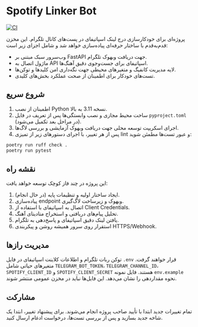 # Spotify Linker Bot

[![CI](https://github.com/FarhadKhakzad/spotify-linker/actions/workflows/ci.yml/badge.svg)](https://github.com/FarhadKhakzad/spotify-linker/actions/workflows/ci.yml)

پروژه‌ای برای خودکارسازی درج لینک اسپاتیفای در پست‌های کانال تلگرام. این مخزن قدم‌به‌قدم با ساختار حرفه‌ای پیاده‌سازی خواهد شد و شامل اجزای زیر است:

- وب‌سرور سبک مبتنی بر FastAPI جهت دریافت وبهوک تلگرام.
- ماژول اتصال به API اسپاتیفای برای جست‌وجوی دقیق آهنگ‌ها.
- لایه مدیریت کانفیگ و متغیرهای محیطی جهت نگه‌داری امن کلیدها و توکن‌ها.
- تست‌های خودکار برای اطمینان از صحت عملکرد بخش‌های کلیدی.

## شروع سریع

1. اطمینان از نصب Python نسخه 3.11 به بالا.
2. ساخت محیط مجازی و نصب وابستگی‌ها پس از تعریف در فایل `pyproject.toml` (در مراحل بعد تکمیل می‌شود).
3. اجرای اسکریپت توسعه محلی جهت دریافت وبهوک آزمایشی و بررسی لاگ‌ها.
4. پس از هر تغییر، با اجرای دستورهای زیر از تمیزی lint و عبور تست‌ها مطمئن شوید:

```bash
poetry run ruff check .
poetry run pytest
```

## نقشه راه

این پروژه در چند فاز کوچک توسعه خواهد یافت:

1. ایجاد ساختار اولیه و تنظیمات پایه (در حال انجام).
2. پیاده‌سازی endpoint وبهوک و زیرساخت لاگ‌گیری.
3. اتصال به اسپاتیفای با استفاده از Client Credentials.
4. تحلیل پیام‌های دریافتی و استخراج متادیتای آهنگ.
5. یافتن لینک دقیق اسپاتیفای و پاسخ‌دهی به تلگرام.
6. استقرار روی سرور همیشه روشن و پیکربندی HTTPS/Webhook.

## مدیریت رازها

توکن ربات تلگرام و اطلاعات کلاینت اسپاتیفای در فایل `.env` قرار خواهند گرفت. متغیرهای حیاتی شامل `TELEGRAM_BOT_TOKEN`، `TELEGRAM_CHANNEL_ID`، `SPOTIFY_CLIENT_ID` و `SPOTIFY_CLIENT_SECRET` هستند. فایل نمونه `env.example` نحوه مقداردهی را نشان می‌دهد. این فایل‌ها نباید در مخزن عمومی منتشر شوند.

## مشارکت

تمام تغییرات جدید ابتدا با تأیید صاحب پروژه انجام می‌شوند. برای پیشنهاد تغییر، ابتدا یک شاخه جدید بسازید و پس از بررسی تست‌ها، درخواست ادغام ارسال کنید.
